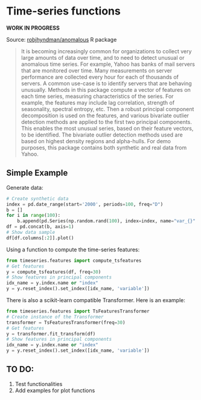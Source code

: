 # Time-series functions

__WORK IN PROGRESS__

Source: [robjhyndman/anomalous](https://github.com/robjhyndman/anomalous) R package

> It is becoming increasingly common for organizations to collect very large amounts of
 data over time, and to need to detect unusual or anomalous time series.
 For example, Yahoo has banks of mail servers that are monitored over time.
 Many measurements on server performance are collected every hour for each of thousands
 of servers. A common use-case is to identify servers that are behaving unusually.
 Methods in this package compute a vector of features on each time series, measuring
 characteristics of the series. For example, the features may include lag correlation,
 strength of seasonality, spectral entropy, etc. Then a robust principal component
 decomposition is used on the features, and various bivariate outlier detection
 methods are applied to the first two principal components. This enables the most
 unusual series, based on their feature vectors, to be identified. The bivariate outlier
 detection methods used are based on highest density regions and alpha-hulls.
 For demo purposes, this package contains both synthetic and real data from Yahoo.

## Simple Example

Generate data:

```python
# Create synthetic data
index = pd.date_range(start='2000', periods=100, freq="D")
b = []
for i in range(100):
    b.append(pd.Series(np.random.rand(100), index=index, name="var_{}".format(i)))
df = pd.concat(b, axis=1)
# Show data sample
df[df.columns[:2]].plot()
```

Using a function to compute the time-series features:

```python
from timeseries.features import compute_tsfeatures
# Get features
y = compute_tsfeatures(df, freq=30)
# Show features in principal components
idx_name = y.index.name or "index"
y = y.reset_index().set_index([idx_name, 'variable'])
```

There is also a scikit-learn compatible Transformer. Here is an example:

```python
from timeseries.features import TsFeaturesTransformer
# Create instance of the Transformer
transformer = TsFeaturesTransformer(freq=30)
# Get features
y = transformer.fit_transform(df)
# Show features in principal components
idx_name = y.index.name or "index"
y = y.reset_index().set_index([idx_name, 'variable'])
```

## TO DO:  
1. Test functionalities
2. Add examples for plot functions
